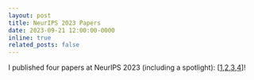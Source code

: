 ```yaml
---
layout: post
title: NeurIPS 2023 Papers
date: 2023-09-21 12:00:00-0000
inline: true
related_posts: false
---
```


I published four papers at NeurIPS 2023 (including a spotlight): [[1](https://openreview.net/pdf?id=9EndFTDiqh),[2](https://openreview.net/pdf?id=ECvtxmVP0x),[3](https://openreview.net/pdf?id=MfiK69Ga6p),[4](https://openreview.net/pdf?id=KipjqOPaZ0)]!